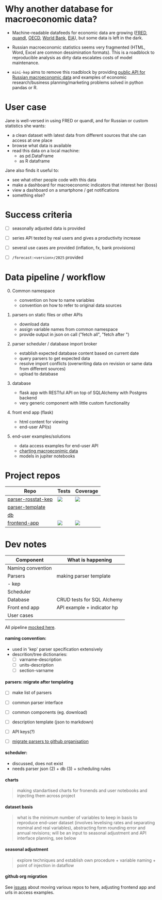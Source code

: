 Why another database for macroeconomic data?
============================================

- Machine-readable datafeeds for economic data are growing ([FRED](https://research.stlouisfed.org/docs/api/fred/), 
  [quandl](https://blog.quandl.com/api-for-economic-data), 
  [OECD](https://data.oecd.org/api), 
  [World Bank](https://datahelpdesk.worldbank.org/knowledgebase/topics/125589), 
  [EIA](https://www.eia.gov/opendata/)), but some data is left in the dark.

- Russian macroeconomic statistics seems very fragmented (HTML, Word, Excel are common dessimination formats). 
  This is a roadblock to reproducible analysis as dirty data escalates costs of model maintenance.      

- ```mini-kep``` aims to remove this roadblock by providing 
  [public API for Russian macroeconomic data](http://mini-kep.herokuapp.com/) 
  and examples of economic research/business planning/marketing  problems solved in python pandas or R.

User case
=========

Jane is well-versed in using FRED or quandl, and for Russian or custom statistics she wants:

- a clean dataset with latest data from different sources that she can access at one place 
- browse what data is available
- read this data on a local machine:
   - as pd.DataFrame 
   - as R dataframe  

Jane also finds it useful to:
- see what other people code with this data
- make a dashboard for macroeconomic indicators that interest her (boss)
- view a dashboard on a smartphone / get notifications 
- something else?


Success criteria 
================
- [ ] seasonally adjusted data is provided
- [ ] series API tested by real users and gives a productivity increase 
- [ ] several use cases are provided (inflation, fx, bank provisions)
- [ ] ```/forecast:<version>/2025``` provided




Data pipeline / workflow 
========================

0. Common namespace
   - convention on how to name variables 
   - convention on how to refer to original data sources

1. parsers on static files or other APIs
   - download data
   - assign variable names from common namespace 
   - provide output in json on call ("fetch all", "fetch after <date>")   

2. parser scheduler / database import broker
   - establish expected database content based on current date 
   - query parsers to get expected data 
   - resolve import conflicts (overwriting data on revision or same data from different sources)
   - upload to database

3. database 
   - flask app with RESTful API on top of SQLAlchemy with Postgres backend 
   - very generic component with little custom functionality

4. front end app (flask)
   - html content for viewing
   - end-user API(s)

5. end-user examples/solutions
   - data access examples for end-user API
   - [charting macroeconimic data](https://github.com/mini-kep/user-charts)
   - models in jupiter notebooks

# Project repos

| Repo | Tests | Coverage |
| ---- | ----- | -------- |
| [parser-rosstat-kep](https://github.com/mini-kep/parser-rosstat-kep) | [![](https://travis-ci.org/mini-kep/parser-rosstat-kep.svg?branch=master)](https://travis-ci.org/mini-kep/parser-rosstat-kep) | [![](https://codecov.io/gh/mini-kep/parser-rosstat-kep/branch/master/graphs/badge.svg)](https://codecov.io/gh/mini-kep/parser-rosstat-kep) |
| [parser-template](https://github.com/mini-kep/parser-template) |  |  |
| [db](https://github.com/mini-kep/db) |  |  |
| [frontend-app](https://github.com/mini-kep/frontend-app) | [![](https://travis-ci.org/mini-kep/frontend-app.svg?branch=master)](https://travis-ci.org/mini-kep/frontend-app) | [![](https://codecov.io/gh/mini-kep/frontend-app/branch/master/graphs/badge.svg)](https://codecov.io/gh/mini-kep/frontend-app) |

# Dev notes

| Component         | What is happening              | 
| ----------------- | -------------------------------| 
| Naming convention |                                |
| Parsers           |  making parser template        |
| - kep             |                                |
| Scheduler         |                                |
| Database          |  CRUD tests for SQL Alchemy    |
| Front end app     |  API example + indicator hp    |
| User cases        |                                |


All pipeline [mocked here](https://github.com/mini-kep/db/tree/master/doc). 

#### naming convention: 
   - used in 'kep' parser specification extensively
   - descrition/tree dictionaries:
      - [ ] varname-description
      - [ ] units-description 
      - [ ] section-varname    

#### parsers: migrate after templating
  - [ ] make list of parsers 
  - [ ] common parser interface 
  - [ ] common components (eg. download)
  - [ ] description template (json to markdown)
  - [ ] API keys(?)
  - [ ] [migrate parsers to github organisation](https://github.com/mini-kep/intro/issues/4) 


#### scheduler: 
   - discussed, does not exist
   - needs parser json (2) + db (3) + scheduling rules 

#### charts

> making standartised charts for fronends and user notebooks and injecting them across project


#### dataset basis

> what is the minimum number of variables to keep in basis to reproduce end-user dataset (involves levelising rates and 
> separating nominal and real variables), abstracting form rounding error and annual revisions; will be an input to seasonal 
> adjustment and API interface planning, see below

#### seasonal adjustment
> explore techniques and establish own procedure + variable naming + point of injection in dataflow 


#### github org migration

See [issues](https://github.com/mini-kep/intro/issues?utf8=%E2%9C%93&q=is%3Aissue%20is%3Aopen%20migration)
about moving various repos to here, adjusting frontend app and urls in access examples. 

